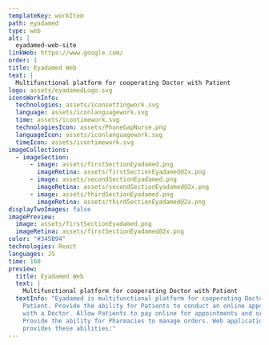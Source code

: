 ```yaml
---
templateKey: workItem
path: eyadamed
type: web
alt: |
  eyadamed-web-site
linkWeb: https://www.google.com/
order: 1
title: Eyadamed Web
text: |
  Multifunctional platform for cooperating Doctor with Patient
logo: assets/eyadamedLogo.svg
iconsWorkInfo:
  technologies: assets/iconsettingwork.svg
  language: assets/iconlanguagework.svg
  time: assets/icontimework.svg
  technologiesIcon: assets/PhoneGapNurse.png
  languageIcon: assets/iconlanguagework.svg
  timeIcon: assets/icontimework.svg
imageCollections:
  - imageSection:
      - image: assets/firstSectionEyadamed.png
        imageRetina: assets/firstSectionEyadamed@2x.png
      - image: assets/secondSectionEyadamed.png
        imageRetina: assets/secondSectionEyadamed@2x.png
      - image: assets/thirdSectionEyadamed.png
        imageRetina: assets/thirdSectionEyadamed@2x.png
displayTwoImages: false
imagePreview:
  image: assets/firstSectionEyadamed.png
  imageRetina: assets/firstSectionEyadamed@2x.png
color: "#345B94"
technologies: React
languages: JS
time: 160
preview:
  title: Eyadamed Web
  text: |
    Multifunctional platform for cooperating Doctor with Patient
  textInfo: "Eyadamed is multifunctional platform for cooperating Doctor with
    Patient. Provide the ability for Patients to conduct an online appointment
    with a Doctor. Allow Patients to pay online for appointments and orders.
    Provide the ability for Pharmacies to manage orders. Web application
    provides these abilities:"
---
```


